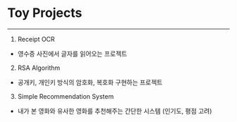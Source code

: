 # Toy Projects

---

1. Receipt OCR
- 영수증 사진에서 글자를 읽어오는 프로젝트




2. RSA Algorithm
- 공개키, 개인키 방식의 암호화, 복호화 구현하는 프로젝트



3. Simple Recommendation System
- 내가 본 영화와 유사한 영화를 추천해주는 간단한 시스템 (인기도, 평점 고려)
